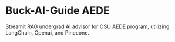 # Buck-AI-Guide AEDE

Streamit RAG undergrad AI advisor for OSU AEDE program, utilizing LangChain, Openai, and Pinecone.
